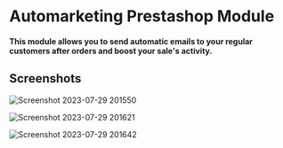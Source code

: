 # Automarketing Prestashop Module

#### This module allows you to send automatic emails to your regular customers after orders and boost your sale's activity. 

## Screenshots

![Screenshot 2023-07-29 201550](https://shrtco.de/ZLnoCn)

![Screenshot 2023-07-29 201621](https://shrtco.de/Si3VVu)

![Screenshot 2023-07-29 201642](https://shrtco.de/phV7Vz)
